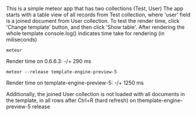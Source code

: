 This is a simple meteor app that has two collections (Test, User)
The app starts with a table view of all records from Test collection, where 'user' field is a joined document from User collection.
To test the render time, click 'Change template' button, and then click 'Show table'. After rendering the whole template console.log() indicates time take for rendering (in miliseconds)

	meteor
Render time on 0.6.6.3: -/+ 290 ms

	meteor --release template-engine-preview-5
Render time on template-engine-preview-5: -/+ 1250 ms

Additionally, the joined User collection is not loaded with all documents in the template, in all rows after Ctrl+R (hard refresh) on themplate-engine-preview-5 release
